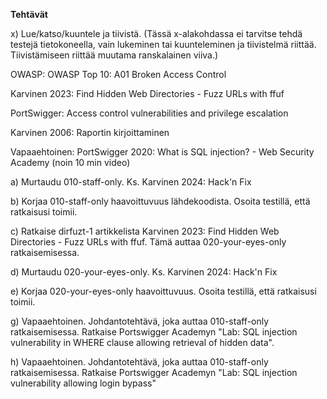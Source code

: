 **Tehtävät**

x) Lue/katso/kuuntele ja tiivistä. (Tässä x-alakohdassa ei tarvitse tehdä testejä tietokoneella, vain lukeminen tai kuunteleminen ja tiivistelmä riittää. Tiivistämiseen riittää muutama ranskalainen viiva.)

  OWASP: OWASP Top 10: A01 Broken Access Control

  Karvinen 2023: Find Hidden Web Directories - Fuzz URLs with ffuf

  PortSwigger: Access control vulnerabilities and privilege escalation

  Karvinen 2006: Raportin kirjoittaminen

  Vapaaehtoinen: PortSwigger 2020: What is SQL injection? - Web Security Academy (noin 10 min video)

a) Murtaudu 010-staff-only. Ks. Karvinen 2024: Hack'n Fix

b) Korjaa 010-staff-only haavoittuvuus lähdekoodista. Osoita testillä, että ratkaisusi toimii.

c) Ratkaise dirfuzt-1 artikkelista Karvinen 2023: Find Hidden Web Directories - Fuzz URLs with ffuf. Tämä auttaa 020-your-eyes-only ratkaisemisessa.

d) Murtaudu 020-your-eyes-only. Ks. Karvinen 2024: Hack'n Fix

e) Korjaa 020-your-eyes-only haavoittuvuus. Osoita testillä, että ratkaisusi toimii.

g) Vapaaehtoinen. Johdantotehtävä, joka auttaa 010-staff-only ratkaisemisessa. Ratkaise Portswigger Academyn "Lab: SQL injection vulnerability in WHERE clause allowing retrieval of hidden data".

h) Vapaaehtoinen. Johdantotehtävä, joka auttaa 010-staff-only ratkaisemisessa. Ratkaise Portswigger Academyn "Lab: SQL injection vulnerability allowing login bypass"
